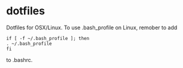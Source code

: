 dotfiles
========

Dotfiles for OSX/Linux.
To use .bash_profile on Linux, remober to add 

    if [ -f ~/.bash_profile ]; then
    . ~/.bash_profile
    fi
to .bashrc. 

